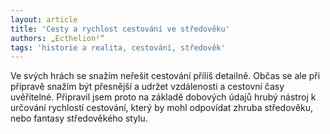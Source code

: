 ```yaml
---
layout: article
title: 'Cesty a rychlost cestování ve středověku'
authors: „Ecthelion²“
tags: 'historie a realita, cestování, středověk'
---
```


Ve svých hrách se snažím neřešit cestování příliš detailně. Občas se ale při přípravě snažím být přesnější a udržet vzdálenosti a cestovní časy uvěřitelné. Připravil jsem proto na základě dobových údajů hrubý nástroj k určování rychlostí cestování, který by mohl odpovídat zhruba středověku, nebo fantasy středověkého stylu.
